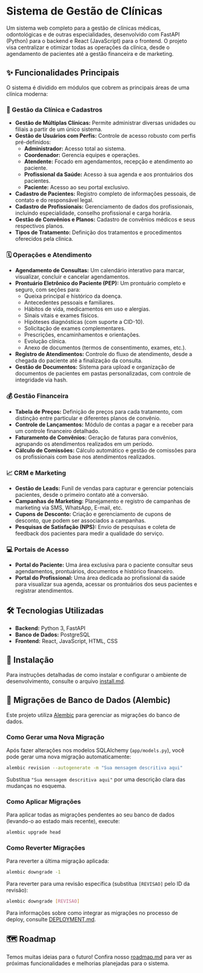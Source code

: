 # Sistema de Gestão de Clínicas

Um sistema web completo para a gestão de clínicas médicas, odontológicas e de outras especialidades, desenvolvido com FastAPI (Python) para o backend e React (JavaScript) para o frontend. O projeto visa centralizar e otimizar todas as operações da clínica, desde o agendamento de pacientes até a gestão financeira e de marketing.

## ✨ Funcionalidades Principais

O sistema é dividido em módulos que cobrem as principais áreas de uma clínica moderna:

### 🏥 Gestão da Clínica e Cadastros
- **Gestão de Múltiplas Clínicas:** Permite administrar diversas unidades ou filiais a partir de um único sistema.
- **Gestão de Usuários com Perfis:** Controle de acesso robusto com perfis pré-definidos:
    - **Administrador:** Acesso total ao sistema.
    - **Coordenador:** Gerencia equipes e operações.
    - **Atendente:** Focado em agendamentos, recepção e atendimento ao paciente.
    - **Profissional da Saúde:** Acesso à sua agenda e aos prontuários dos pacientes.
    - **Paciente:** Acesso ao seu portal exclusivo.
- **Cadastro de Pacientes:** Registro completo de informações pessoais, de contato e do responsável legal.
- **Cadastro de Profissionais:** Gerenciamento de dados dos profissionais, incluindo especialidade, conselho profissional e carga horária.
- **Gestão de Convênios e Planos:** Cadastro de convênios médicos e seus respectivos planos.
- **Tipos de Tratamento:** Definição dos tratamentos e procedimentos oferecidos pela clínica.

### 🗓️ Operações e Atendimento
- **Agendamento de Consultas:** Um calendário interativo para marcar, visualizar, concluir e cancelar agendamentos.
- **Prontuário Eletrônico do Paciente (PEP):** Um prontuário completo e seguro, com seções para:
    - Queixa principal e histórico da doença.
    - Antecedentes pessoais e familiares.
    - Hábitos de vida, medicamentos em uso e alergias.
    - Sinais vitais e exames físicos.
    - Hipóteses diagnósticas (com suporte a CID-10).
    - Solicitação de exames complementares.
    - Prescrições, encaminhamentos e orientações.
    - Evolução clínica.
    - Anexo de documentos (termos de consentimento, exames, etc.).
- **Registro de Atendimentos:** Controle do fluxo de atendimento, desde a chegada do paciente até a finalização da consulta.
- **Gestão de Documentos:** Sistema para upload e organização de documentos de pacientes em pastas personalizadas, com controle de integridade via hash.

### 💰 Gestão Financeira
- **Tabela de Preços:** Definição de preços para cada tratamento, com distinção entre particular e diferentes planos de convênio.
- **Controle de Lançamentos:** Módulo de contas a pagar e a receber para um controle financeiro detalhado.
- **Faturamento de Convênios:** Geração de faturas para convênios, agrupando os atendimentos realizados em um período.
- **Cálculo de Comissões:** Cálculo automático e gestão de comissões para os profissionais com base nos atendimentos realizados.

### 📈 CRM e Marketing
- **Gestão de Leads:** Funil de vendas para capturar e gerenciar potenciais pacientes, desde o primeiro contato até a conversão.
- **Campanhas de Marketing:** Planejamento e registro de campanhas de marketing via SMS, WhatsApp, E-mail, etc.
- **Cupons de Desconto:** Criação e gerenciamento de cupons de desconto, que podem ser associados a campanhas.
- **Pesquisas de Satisfação (NPS):** Envio de pesquisas e coleta de feedback dos pacientes para medir a qualidade do serviço.

### 💻 Portais de Acesso
- **Portal do Paciente:** Uma área exclusiva para o paciente consultar seus agendamentos, prontuários, documentos e histórico financeiro.
- **Portal do Profissional:** Uma área dedicada ao profissional da saúde para visualizar sua agenda, acessar os prontuários dos seus pacientes e registrar atendimentos.

## 🛠️ Tecnologias Utilizadas
- **Backend:** Python 3, FastAPI
- **Banco de Dados:** PostgreSQL
- **Frontend:** React, JavaScript, HTML, CSS

## 🚀 Instalação
Para instruções detalhadas de como instalar e configurar o ambiente de desenvolvimento, consulte o arquivo [install.md](install.md).

## 🔄 Migrações de Banco de Dados (Alembic)

Este projeto utiliza [Alembic](https://alembic.sqlalchemy.org/en/latest/) para gerenciar as migrações do banco de dados.

### Como Gerar uma Nova Migração

Após fazer alterações nos modelos SQLAlchemy (`app/models.py`), você pode gerar uma nova migração automaticamente:

```bash
alembic revision --autogenerate -m "Sua mensagem descritiva aqui"
```

Substitua `"Sua mensagem descritiva aqui"` por uma descrição clara das mudanças no esquema.

### Como Aplicar Migrações

Para aplicar todas as migrações pendentes ao seu banco de dados (levando-o ao estado mais recente), execute:

```bash
alembic upgrade head
```

### Como Reverter Migrações

Para reverter a última migração aplicada:

```bash
alembic downgrade -1
```

Para reverter para uma revisão específica (substitua `[REVISAO]` pelo ID da revisão):

```bash
alembic downgrade [REVISAO]
```

Para informações sobre como integrar as migrações no processo de deploy, consulte [DEPLOYMENT.md](docs/DEPLOYMENT.md).

## 🗺️ Roadmap
Temos muitas ideias para o futuro! Confira nosso [roadmap.md](roadmap.md) para ver as próximas funcionalidades e melhorias planejadas para o sistema.